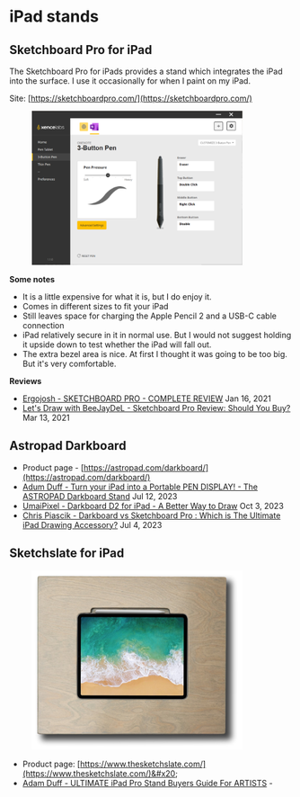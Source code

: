 # iPad stands

## Sketchboard Pro for iPad

The Sketchboard Pro for iPads provides a stand which integrates the iPad into the surface. I use it occasionally for when I paint on my iPad.

Site: [https://sketchboardpro.com/](https://sketchboardpro.com/)

<div align="left">

<figure><img src="../../.gitbook/assets/image (104).png" alt="" width="375"><figcaption></figcaption></figure>

</div>

**Some notes**

* It is a little expensive for what it is, but I do enjoy it.
* Comes in different sizes to fit your iPad
* Still leaves space for charging the Apple Pencil 2 and a USB-C cable connection
* iPad relatively secure in it in normal use. But I would not suggest holding it upside down to test whether the iPad will fall out.
* The extra bezel area is nice. At first I thought it was going to be too big. But it's very comfortable.

**Reviews**

* [Ergojosh - SKETCHBOARD PRO - COMPLETE REVIEW](https://youtu.be/G8ZyAkj9LwI) Jan 16, 2021
* [Let's Draw with BeeJayDeL - Sketchboard Pro Review: Should You Buy?](https://www.youtube.com/watch?v=gcoZ8m1pUJA) Mar 13, 2021



## Astropad Darkboard

* Product page - [https://astropad.com/darkboard/](https://astropad.com/darkboard/)  &#x20;
* [Adum Duff - Turn your iPad into a Portable PEN DISPLAY! - The ASTROPAD Darkboard Stand](https://www.youtube.com/watch?v=xoBbskGIExU) Jul 12, 2023&#x20;
* [UmaiPixel - Darkboard D2 for iPad - A Better Way to Draw](https://www.youtube.com/watch?v=fhMmJJcqzWs) Oct 3, 2023
* [Chris Piascik - Darkboard vs Sketchboard Pro : Which is The Ultimate iPad Drawing Accessory?](https://www.youtube.com/watch?v=reNp7wKJlLk) Jul 4, 2023

## Sketchslate for iPad

<div align="left">

<figure><img src="../../.gitbook/assets/image (1) (1) (1) (1) (1).png" alt="" width="375"><figcaption></figcaption></figure>

</div>

* Product page: [https://www.thesketchslate.com/](https://www.thesketchslate.com/)&#x20;
* [Adam Duff - ULTIMATE iPad Pro Stand Buyers Guide For ARTISTS](https://youtu.be/I4M1HzcAjEM) - &#x20;

